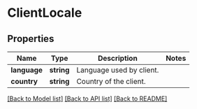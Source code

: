 # ClientLocale

## Properties
Name | Type | Description | Notes
------------ | ------------- | ------------- | -------------
**language** | **string** | Language used by client. | 
**country** | **string** | Country of the client. | 

[[Back to Model list]](../README.md#documentation-for-models) [[Back to API list]](../README.md#documentation-for-api-endpoints) [[Back to README]](../README.md)


